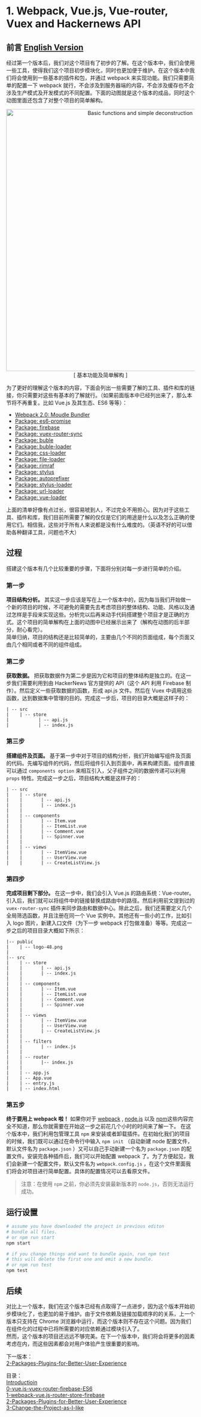 # 1. Webpack, Vue.js, Vue-router, Vuex and Hackernews API

## 前言 [ English Version ](./README.md)  

经过第一个版本后，我们对这个项目有了初步的了解。在这个版本中，我们会使用一些工具，使得我们这个项目初步模块化，同时也更加便于维护。在这个版本中我们将会使用到一些基本的插件和包，并通过 webpack 来实现功能。我们只需要简单的配置一下 webpack 就行，不会涉及到服务器端的内容，不会涉及缓存也不会涉及生产模式及开发模式的不同配置。下面的动图就是这个版本的成品，同时这个动图里面还包含了对整个项目的简单解构。

<p align="center">
    <img src="./public/first_edition.gif" width="700px" alt="Basic functions and simple deconstruction" >
    <br/>
    [ 基本功能及简单解构 ]
</p>

为了更好的理解这个版本的内容，下面会列出一些需要了解的工具、插件和库的链接，你只需要对这些有基本的了解就行。（如果前面版本中已经列出来了，那么本节将不再重复。比如 Vue.js 及其生态、ES6 等等）：

- [Webpack 2.0: Moudle Bundler](https://webpack.js.org/)
- [Package: es6-promise](https://www.npmjs.com/package/es6-promise)
- [Package: firebase](https://www.npmjs.com/package/firebase)
- [Package: vuex-router-sync ](https://www.npmjs.com/package/vuex-router-sync)
- [Package: buble](https://www.npmjs.com/package/buble)
- [Package: buble-loader](https://www.npmjs.com/package/buble-loader)
- [Package: css-loader](https://www.npmjs.com/package/css-loader)
- [Package: file-loader](https://www.npmjs.com/package/file-loader)
- [Package: rimraf](https://www.npmjs.com/package/rimraf)
- [Package: stylus](https://www.npmjs.com/package/stylus)
- [Package: autoprefixer](https://www.npmjs.com/package/autoprefixer)
- [Package: stylus-loader](https://www.npmjs.com/package/stylus-loader)
- [Package: url-loader](https://www.npmjs.com/package/url-loader)
- [Package: vue-loader](https://www.npmjs.com/package/vue-loader)

上面的清单好像有点过长，很容易唬到人，不过完全不用担心。因为对于这些工具、插件和库，我们目前所需要了解的仅仅是它们的用途是什么以及怎么正确的使用它们。相信我，这些对于所有人来说都是没有什么难度的。（英语不好的可以借助各种翻译工具，问题也不大）


## 过程
搭建这个版本有几个比较重要的步骤，下面将分别对每一步进行简单的介绍。

### 第一步
**项目结构分析。** 其实这一步应该是写在上一个版本中的，因为每当我们开始做一个新的项目的时候，不可避免的需要先去考虑项目的整体结构、功能、风格以及通过怎样是手段来实现这些。分析完以后再来动手代码搭建整个项目才是正确的方式。这个项目的简单解构在上面的动图中已经展示出来了（解构在动图的后半部分，耐心看完）。  
简单归纳，项目的结构还是比较简单的，主要由几个不同的页面组成，每个页面又由几个相同或者不同的组件组成。  

### 第二步
**获取数据。** 把获取数据作为第二步是因为它和项目的整体结构是独立的。在这一步我们需要利用到由 HackerNews 官方提供的 API（这个 API 利用 Firebase 制作）。然后定义一些获取数据的函数，形成 api.js 文件。然后在 Vuex 中调用这些函数，达到数据集中管理的目的。完成这一步后，项目的目录大概是这样子的：
```
| -- src
|    | -- store
|           | -- api.js    
|           | -- index.js
```


### 第三步
**搭建组件及页面。** 基于第一步中对于项目的结构分析，我们开始编写组件及页面的代码。先编写组件的代码，然后将组件引入到页面中，再来构建页面。组件直接可以通过 `components option` 来相互引入，父子组件之间的数据传递可以利用 `props` 特性。完成这一步之后，项目结构大概是这样子的：
```
| -- src
|    | -- store
|    |       | -- api.js    
|    |       | -- index.js
|    |        
|    | -- components
|    |       | -- Item.vue
|    |       | -- ItemList.vue
|    |       | -- Comment.vue
|    |       | -- Spinner.vue
|    |
|    | -- views
|    |       | -- ItemView.vue
|    |       | -- UserView.vue
|    |       | -- CreateListView.js
```

### 第四步
**完成项目剩下部分。** 在这一步中，我们会引入 Vue.js 的路由系统：Vue-router。引入后，我们就可以将组件中的链接替换成路由中的路径。然后利用前文提到过的 `vuex-router-sync` 插件来同步路由和数据中心。除此之后，我们还需要定义几个全局筛选函数，并且注册在同一个 Vue 实例中。其他还有一些小的工作，比如引入 logo 图片，新建入口文件（为下一步 webpack 打包做准备）等等。完成这一步之后的项目目录大概如下所示：
```
|-- public
|    | -- logo-48.png
|
|-- src
|    | -- store
|    |       | -- api.js    
|    |       | -- index.js
|    |        
|    | -- components
|    |       | -- Item.vue
|    |       | -- ItemList.vue
|    |       | -- Comment.vue
|    |       | -- Spinner.vue
|    |
|    | -- views
|    |       | -- ItemView.vue
|    |       | -- UserView.vue
|    |       | -- CreateListView.js
|    |
|    | -- filters
|    |       | -- index.js
|    |
|    | -- router
|    |       |-- index.js
|    |
|    | -- app.js
|    | -- App.vue
|    | -- entry.js
|    | -- index.html
```

### 第五步
**终于要用上 webpack 啦！** 如果你对于 [webpack](https://webpack.js.org/) , [node.js](https://nodejs.org/en/) 以及 [npm](https://docs.npmjs.com/getting-started/what-is-npm)这些内容完全不知道，那么你就需要在开始这一步之前花几个小时的时间来了解一下。 在这个版本中，我们利用包管理工具 `npm` 来安装或者卸载插件。在初始化我们的项目的时候，我们既可以通过在命令行中输入 `npm init` （自动新建 node 配置文件，默认文件名为 `package.json` ）又可以自己手动新建一个名为 `package.json` 的配置文件。安装完各种插件后，我们可以开始配置 webpack 了。为了方便起见，我们会新建一个配置文件，默认文件名为 `webpack.config.js` ，在这个文件里面我们将会对项目进行简单配置。具体的配置情况可以去看原文件。   
> 注意：在使用 `npm` 之前，你必须先安装最新版本的 `node.js`，否则无法运行成功。

## 运行设置

```bash
# assume you have downloaded the project in previous editon
# bundle all files.
# or npm run start
npm start  

# if you change things and want to bundle again, run npm test
# this will delete the first one and emit a new bundle.
# or npm run test
npm test
```


## 后续
对比上一个版本，我们在这个版本已经有点取得了一点进步，因为这个版本开始初步模块化了，也更加的易于维护。由于文件依赖及链接加载顺序的的关系，上一个版本只支持在 Chrome 浏览器中运行，而这个版本则不存在这个问题。因为我们在组件化的过程中已将所需要的对应依赖通过模块引入了。   
然而，这个版本的项目还远远不够完美。在下一个版本中，我们将会将更多的因素考虑在内，而这些因素都会对用户体验产生很重要的影响。


下一版本：  
[2-Packages-Plugins-for-Better-User-Experience](/tutorials/2-Packages-Plugins-for-Better-User-Experience/README.cn.md)    


目录：  
[Introductioin](/README.cn.md)  
[0-vue.js-vuex-router-firebase-ES6](/tutorials/0-vue.js-vuex-router/README.cn.md)   
[1-webpack-vue.js-router-store-firebase](/tutorials/1-webpack-vue.js-router-store-firebase/README.cn.md)    
[2-Packages-Plugins-for-Better-User-Experience](/tutorials/2-Packages-Plugins-for-Better-User-Experience/README.cn.md)  
[3-Change-the-Project-as-I-like](/tutorials/3-Change-the-Project-as-I-like/README.cn.md)
